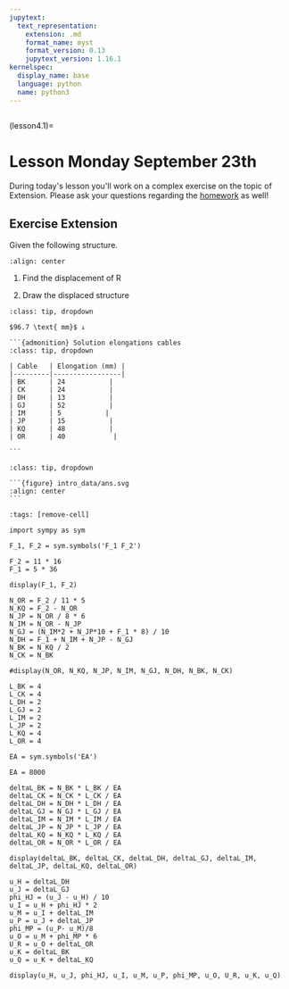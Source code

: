 ```yaml
---
jupytext:
  text_representation:
    extension: .md
    format_name: myst
    format_version: 0.13
    jupytext_version: 1.16.1
kernelspec:
  display_name: base
  language: python
  name: python3
---
```


```{index} Displacements truss structures; Class exercise using constitutive equation
```

(lesson4.1)=
# Lesson Monday September 23th

During today's lesson you'll work on a complex exercise on the topic of Extension. Please ask your questions regarding the [homework](homework4.1) as well!

## Exercise Extension

Given the following structure.

```{figure} intro_data/structure.svg
:align: center
```

1. Find the displacement of $\text{R}$

2. Draw the displaced structure


````{admonition} Solution assignment 1
:class: tip, dropdown

$96.7 \text{ mm}$ ↓

```{admonition} Solution elongations cables
:class: tip, dropdown

| Cable   | Elongation (mm) |
|---------|-----------------|
| BK      | 24           |
| CK      | 24           |
| DH      | 13           |
| GJ      | 52           |
| IM      | 5           |
| JP      | 15           |
| KQ      | 48           |
| OR      | 40            |

```

````

````{admonition} Solution assignment 2
:class: tip, dropdown

```{figure} intro_data/ans.svg
:align: center
```

````

```{code-cell} ipython3
:tags: [remove-cell]

import sympy as sym

F_1, F_2 = sym.symbols('F_1 F_2')

F_2 = 11 * 16
F_1 = 5 * 36

display(F_1, F_2)

N_OR = F_2 / 11 * 5
N_KQ = F_2 - N_OR
N_JP = N_OR / 8 * 6
N_IM = N_OR - N_JP
N_GJ = (N_IM*2 + N_JP*10 + F_1 * 8) / 10
N_DH = F_1 + N_IM + N_JP - N_GJ
N_BK = N_KQ / 2
N_CK = N_BK

#display(N_OR, N_KQ, N_JP, N_IM, N_GJ, N_DH, N_BK, N_CK)

L_BK = 4
L_CK = 4
L_DH = 2
L_GJ = 2
L_IM = 2
L_JP = 2
L_KQ = 4
L_OR = 4

EA = sym.symbols('EA')

EA = 8000

deltaL_BK = N_BK * L_BK / EA
deltaL_CK = N_CK * L_CK / EA
deltaL_DH = N_DH * L_DH / EA
deltaL_GJ = N_GJ * L_GJ / EA
deltaL_IM = N_IM * L_IM / EA
deltaL_JP = N_JP * L_JP / EA
deltaL_KQ = N_KQ * L_KQ / EA
deltaL_OR = N_OR * L_OR / EA

display(deltaL_BK, deltaL_CK, deltaL_DH, deltaL_GJ, deltaL_IM, deltaL_JP, deltaL_KQ, deltaL_OR)

u_H = deltaL_DH
u_J = deltaL_GJ
phi_HJ = (u_J - u_H) / 10
u_I = u_H + phi_HJ * 2
u_M = u_I + deltaL_IM
u_P = u_J + deltaL_JP
phi_MP = (u_P- u_M)/8
u_O = u_M + phi_MP * 6
U_R = u_O + deltaL_OR
u_K = deltaL_BK
u_Q = u_K + deltaL_KQ

display(u_H, u_J, phi_HJ, u_I, u_M, u_P, phi_MP, u_O, U_R, u_K, u_Q)
```
